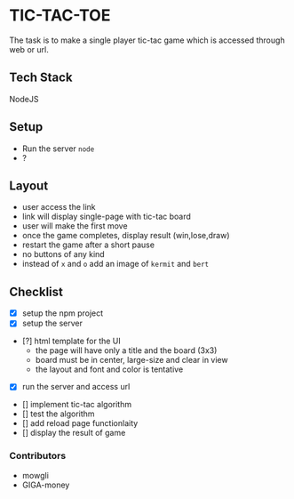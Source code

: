 # TIC-TAC-TOE

The task is to make a single player tic-tac game which is accessed through web or url.

## Tech Stack

NodeJS

## Setup

- Run the server `node`
- ?


## Layout

- user access the link
- link will display single-page with tic-tac board
- user will make the first move
- once the game completes, display result (win,lose,draw)
- restart the game after a short pause
- no buttons of any kind
- instead of `x` and `o` add an image of `kermit` and `bert`

## Checklist

- [x] setup the npm project
- [x] setup the server
- [?] html template for the UI 
   - the page will have only a title and the board (3x3)
   - board must be in center, large-size and clear in view
   - the layout and font and color is tentative
- [x] run the server and access url
- [] implement tic-tac algorithm
- [] test the algorithm
- [] add reload page functionlaity
- [] display the result of game


### Contributors

- mowgli
- GIGA-money
